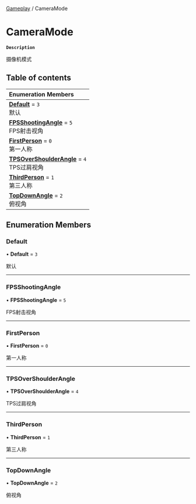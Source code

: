 [Gameplay](../modules/Gameplay.Gameplay.md) / CameraMode

# CameraMode <Badge type="tip" text="Enumeration" />

**`Description`**

摄像机模式

## Table of contents

| Enumeration Members |
| :-----|
| **[Default](Gameplay.CameraMode.md#default)** = ``3`` <br> 默认|
| **[FPSShootingAngle](Gameplay.CameraMode.md#fpsshootingangle)** = ``5`` <br> FPS射击视角|
| **[FirstPerson](Gameplay.CameraMode.md#firstperson)** = ``0`` <br> 第一人称|
| **[TPSOverShoulderAngle](Gameplay.CameraMode.md#tpsovershoulderangle)** = ``4`` <br> TPS过肩视角|
| **[ThirdPerson](Gameplay.CameraMode.md#thirdperson)** = ``1`` <br> 第三人称|
| **[TopDownAngle](Gameplay.CameraMode.md#topdownangle)** = ``2`` <br> 俯视角|

## Enumeration Members

### Default

• **Default** = ``3``

默认

___

### FPSShootingAngle

• **FPSShootingAngle** = ``5``

FPS射击视角

___

### FirstPerson

• **FirstPerson** = ``0``

第一人称

___

### TPSOverShoulderAngle

• **TPSOverShoulderAngle** = ``4``

TPS过肩视角

___

### ThirdPerson

• **ThirdPerson** = ``1``

第三人称

___

### TopDownAngle

• **TopDownAngle** = ``2``

俯视角
